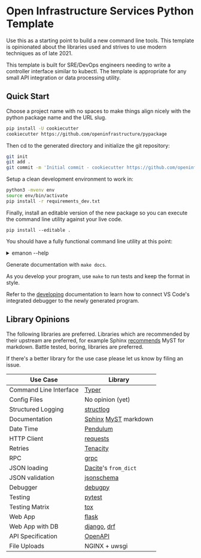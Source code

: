 # Open Infrastructure Services Python Template

Use this as a starting point to build a new command line tools.  This template is opinionated about the libraries used and strives to use modern techniques as of late 2021.

This template is built for SRE/DevOps engineers needing to write a controller interface similar to kubectl.  The template is appropriate for any small API integration or data processing utility.

## Quick Start

Choose a project name with no spaces to make things align nicely with the python package name and the URL slug.

```bash
pip install -U cookiecutter
cookiecutter https://github.com/openinfrastructure/pypackage
```

Then cd to the generated directory and initialize the git repository:

```sh
git init
git add .
git commit -m 'Initial commit - cookiecutter https://github.com/openinfrastructure/pypackage'
```

Setup a clean development environment to work in:

```sh
python3 -mvenv env
source env/bin/activate
pip install -r requirements_dev.txt
```

Finally, install an editable version of the new package so you can execute the command line utility against your live code.

```
pip install --editable .
```

You should have a fully functional command line utility at this point:

<details>
  <summary>emanon --help</summary>

```bash
emanon --help
Usage: emanon [OPTIONS] COMMAND [ARGS]...

Options:
  --install-completion [bash|zsh|fish|powershell|pwsh]
                                  Install completion for the specified shell.
  --show-completion [bash|zsh|fish|powershell|pwsh]
                                  Show completion for the specified shell, to
                                  copy it or customize the installation.
  --help                          Show this message and exit.

Commands:
  main     Console script for emanon.
  version  Print the version and exit
```
</details>

Generate documentation with `make docs`.

As you develop your program, use `make` to run tests and keep the format in style.

Refer to the [developing] documentation to learn how to connect VS Code's integrated debugger to the newly generated program.

## Library Opinions

The following libraries are preferred.  Libraries which are recommended by their upstream are preferred, for example Sphinx [recommends][Sphinx] MyST for markdown.  Battle tested, boring, libraries are preferred.

If there's a better library for the use case please let us know by filing an issue.

| Use Case               | Library                  |
| ---------------------- | ------------------------ |
| Command Line Interface | [Typer]                  |
| Config Files           | No opinion (yet)         |
| Structured Logging     | [structlog]              |
| Documentation          | [Sphinx] [MyST] markdown |
| Date Time              | [Pendulum]               |
| HTTP Client            | [requests]               |
| Retries                | [Tenacity]               |
| RPC                    | [grpc]                   |
| JSON loading           | [Dacite]'s `from_dict`   |
| JSON validation        | [jsonschema]             |
| Debugger               | [debugpy]                |
| Testing                | [pytest]                 |
| Testing Matrix         | [tox]                    |
| Web App                | [flask]                  |
| Web App with DB        | [django], [drf]          |
| API Specification      | [OpenAPI]                |
| File Uploads           | NGINX + uwsgi            |

[debugpy]: https://github.com/microsoft/debugpy#debugpy---a-debugger-for-python
[Dacite]: https://github.com/konradhalas/dacite
[Typer]: https://typer.tiangolo.com/features/
[Tenacity]: https://tenacity.readthedocs.io/en/latest/
[Pendulum]: https://pendulum.eustace.io/
[pytest]: https://docs.pytest.org/en/6.2.x/
[Sphinx]: https://www.sphinx-doc.org/en/master/usage/markdown.html
[MyST]: https://myst-parser.readthedocs.io/en/latest/
[developing]: ./%7B%7Bcookiecutter.project_slug%7D%7D/docs/developing.md
[tox]: https://tox.wiki/en/latest/index.html
[flask]: https://flask.palletsprojects.com/en/2.0.x/
[django]: https://www.djangoproject.com/
[drf]: https://www.django-rest-framework.org/
[OpenAPI]: https://swagger.io/specification/
[structlog]: https://www.structlog.org/en/stable/
[requests]: https://docs.python-requests.org/en/latest/
[grpc]: https://grpc.io/docs/languages/python/
[jsonschema]: https://python-jsonschema.readthedocs.io/en/stable/#
